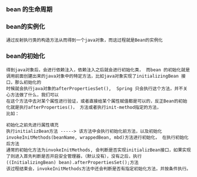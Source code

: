 ### bean 的生命周期
    


### bean的实例化 
    通过反射执行类的构造方法从而得到一个java对象，而这过程就是Bean的实例化


### bean的初始化
    得到java对象后，会进行依赖注入，依赖注入之后就会进行初始化类， 而bean 的初始化就是
    调用前面创建出来的java对象中的特定方法，比如java对象实现了initializingBean 接口，那么初始化的
    时候就会执行java对象的afterPropertiesSet(),  Spring 只会执行这个方法，并不关心方法做了什么，我们可以
    在这个方法中去对某个属性进行验证，或者直接给某个属性赋值都是可以的，反正Bean的初始化就是执行afterProperties()， 方法或者执行init-method指定的方法，
    比如： 

    初始化之前先进行属性填充
    执行initializBean方法 -----> 该方法中会执行初始化前方法，以及初始化invokeInitMethods(beanName, wrappedBean, mbd)方法进行初始化， 在执行初始化后方法
    通常的初始化方法为invokeInitMethods, 会判断是否实现initializBean接口，如果实现了则进入首先判断是否开启安全管理器，（默认没有），没有之后，执行((InitializingBean) bean).afterPropertiesSet();方法
    该过程结束会，invokeInitMethods方法中还会判断是否有指定初始化方法，并按条件执行。